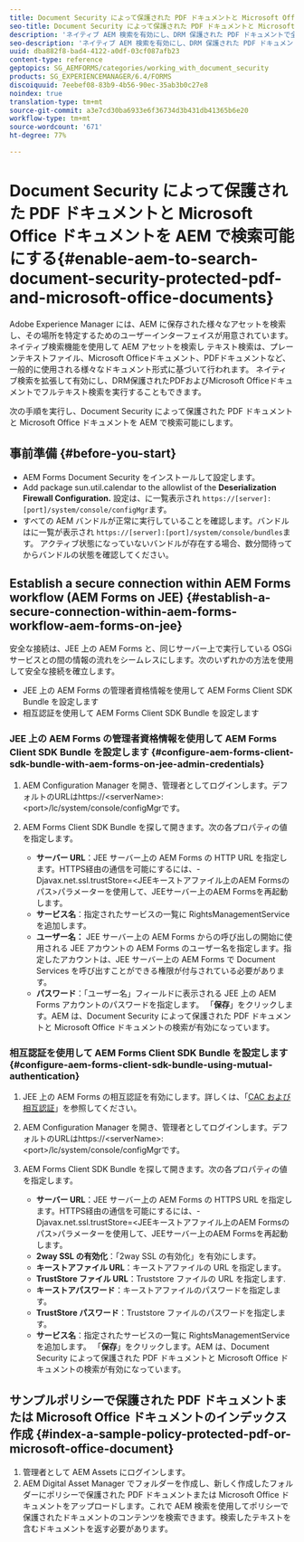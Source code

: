 ```yaml
---
title: Document Security によって保護された PDF ドキュメントと Microsoft Office ドキュメントを AEM で検索可能にする
seo-title: Document Security によって保護された PDF ドキュメントと Microsoft Office ドキュメントを AEM で検索可能にする
description: 'ネイティブ AEM 検索を有効にし、DRM 保護された PDF ドキュメントで全テキストの検索を実行する方法について説明します。  '
seo-description: 'ネイティブ AEM 検索を有効にし、DRM 保護された PDF ドキュメントで全テキストの検索を実行する方法について説明します。  '
uuid: dba882f8-bad4-4122-a0df-03cf087afb23
content-type: reference
geptopics: SG_AEMFORMS/categories/working_with_document_security
products: SG_EXPERIENCEMANAGER/6.4/FORMS
discoiquuid: 7eebef08-83b9-4b56-90ec-35ab3b0c27e8
noindex: true
translation-type: tm+mt
source-git-commit: a3e7cd30ba6933e6f36734d3b431db41365b6e20
workflow-type: tm+mt
source-wordcount: '671'
ht-degree: 77%

---
```



# Document Security によって保護された PDF ドキュメントと Microsoft Office ドキュメントを AEM で検索可能にする{#enable-aem-to-search-document-security-protected-pdf-and-microsoft-office-documents}

Adobe Experience Manager には、AEM に保存された様々なアセットを検索し、その場所を特定するためのユーザーインターフェイスが用意されています。ネイティブ検索機能を使用して AEM アセットを検索し  テキスト検索は、プレーンテキストファイル、Microsoft Officeドキュメント、PDFドキュメントなど、一般的に使用される様々なドキュメント形式に基づいて行われます。 ネイティブ検索を拡張して有効にし、DRM保護されたPDFおよびMicrosoft Officeドキュメントでフルテキスト検索を実行することもできます。

次の手順を実行し、Document Security によって保護された PDF ドキュメントと Microsoft Office ドキュメントを AEM で検索可能にします。

## 事前準備 {#before-you-start}

* AEM Forms Document Security をインストールして設定します。
* Add package sun.util.calendar to the allowlist of the **Deserialization Firewall Configuration.** 設定は、に一覧表示され `https://[server]:[port]/system/console/configMgr`ます。
* すべての AEM バンドルが正常に実行していることを確認します。バンドルはに一覧が表示され `https://[server]:[port]/system/console/bundles`ます。 アクティブ状態になっていないバンドルが存在する場合、数分間待ってからバンドルの状態を確認してください。

## Establish a secure connection within AEM Forms workflow (AEM Forms on JEE) {#establish-a-secure-connection-within-aem-forms-workflow-aem-forms-on-jee}

安全な接続は、JEE 上の AEM Forms と、同じサーバー上で実行している OSGi サービスとの間の情報の流れをシームレスにします。次のいずれかの方法を使用して安全な接続を確立します。

* JEE 上の AEM Forms の管理者資格情報を使用して AEM Forms Client SDK Bundle を設定します
* 相互認証を使用して AEM Forms Client SDK Bundle を設定します

### JEE 上の AEM Forms の管理者資格情報を使用して AEM Forms Client SDK Bundle を設定します {#configure-aem-forms-client-sdk-bundle-with-aem-forms-on-jee-admin-credentials}

1. AEM Configuration Manager を開き、管理者としてログインします。デフォルトのURLはhttps://&lt;serverName>:&lt;port>/lc/system/console/configMgrです。
1. AEM Forms Client SDK Bundle を探して開きます。次の各プロパティの値を指定します。

   * **サーバー URL**：JEE サーバー上の AEM Forms の HTTP URL を指定します。HTTPS経由の通信を可能にするには、-Djavax.net.ssl.trustStore=&lt;JEEキーストアファイル上のAEM Formsのパス>パラメーターを使用して、JEEサーバー上のAEM Formsを再起動します。
   * **サービス名**：指定されたサービスの一覧に RightsManagementService を追加します。
   * **ユーザー名：** JEE サーバー上の AEM Forms からの呼び出しの開始に使用される JEE アカウントの AEM Forms のユーザー名を指定します。指定したアカウントは、JEE サーバー上の AEM Forms で Document Services を呼び出すことができる権限が付与されている必要があります。
   * **パスワード**：「ユーザー名」フィールドに表示される JEE 上の AEM Forms アカウントのパスワードを指定します。
   「**保存**」をクリックします。AEM は、Document Security によって保護された PDF ドキュメントと Microsoft Office ドキュメントの検索が有効になっています。

### 相互認証を使用して AEM Forms Client SDK Bundle を設定します {#configure-aem-forms-client-sdk-bundle-using-mutual-authentication}

1. JEE 上の AEM Forms の相互認証を有効にします。詳しくは、「[CAC および相互認証](https://helpx.adobe.com/jp/livecycle/kb/cac-mutual-authentication.html)」を参照してください。
1. AEM Configuration Manager を開き、管理者としてログインします。デフォルトのURLはhttps://&lt;serverName>:&lt;port>/lc/system/console/configMgrです。
1. AEM Forms Client SDK Bundle を探して開きます。次の各プロパティの値を指定します。

   * **サーバー URL**：JEE サーバー上の AEM Forms の HTTPS URL を指定します。HTTPS経由の通信を可能にするには、-Djavax.net.ssl.trustStore=&lt;JEEキーストアファイル上のAEM Formsのパス>パラメーターを使用して、JEEサーバー上のAEM Formsを再起動します。
   * **2way SSL の有効化**：「2way SSL の有効化」を有効にします。
   * **キーストアファイル URL**：キーストアファイルの URL を指定します。
   * **TrustStore ファイル URL**：Truststore ファイルの URL を指定します.
   * **キーストアパスワード**：キーストアファイルのパスワードを指定します。
   * **TrustStore パスワード**：Truststore ファイルのパスワードを指定します。
   * **サービス名**：指定されたサービスの一覧に RightsManagementService を追加します。
   「**保存**」をクリックします。AEM は、Document Security によって保護された PDF ドキュメントと Microsoft Office ドキュメントの検索が有効になっています。

## サンプルポリシーで保護された PDF ドキュメントまたは Microsoft Office ドキュメントのインデックス作成 {#index-a-sample-policy-protected-pdf-or-microsoft-office-document}

1. 管理者として AEM Assets にログインします。
1. AEM Digital Asset Manager でフォルダーを作成し、新しく作成したフォルダーにポリシーで保護された PDF ドキュメントまたは Microsoft Office ドキュメントをアップロードします。これで AEM 検索を使用してポリシーで保護されたドキュメントのコンテンツを検索できます。検索したテキストを含むドキュメントを返す必要があります。

